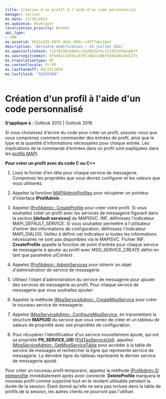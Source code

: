 ```yaml
---
title: Création d'un profil à l'aide d'un code personnalisé
manager: soliver
ms.date: 11/16/2014
ms.audience: Developer
localization_priority: Normal
api_type:
- COM
ms.assetid: 5632cd25-58f5-4b9c-906c-cd377abc3daf
description: 'Dernière modification : 23 juillet 2011'
ms.openlocfilehash: f3270528194b3cc3429d3afec153355349dabbff
ms.sourcegitcommit: 8fe462c32b91c87911942c188f3445e85a54137c
ms.translationtype: MT
ms.contentlocale: fr-FR
ms.lasthandoff: 04/23/2019
ms.locfileid: "32335789"
---
```

# <a name="creating-a-profile-by-using-custom-code"></a>Création d'un profil à l'aide d'un code personnalisé

  
  
**S’applique à** : Outlook 2013 | Outlook 2016 
  
Si vous choisissez d'écrire du code pour créer un profil, assurez-vous que vous comprenez comment commander des entrées de profil, ainsi que le type et la quantité d'informations nécessaires pour chaque entrée. Les implications de la commande d'entrées dans un profil sont expliquées dans les [profils MAPI](mapi-profiles.md).
  
 **Pour créer un profil avec du code C ou C++**
  
1. Lisez le fichier d'en-tête pour chaque service de messagerie. Comprenez les propriétés que vous devrez configurer et les valeurs que vous utiliserez.
    
2. Appelez la fonction [MAPIAdminProfiles](mapiadminprofiles.md) pour récupérer un pointeur d'interface **IProfAdmin** . 
    
3. Appelez [IProfAdmin:: CreateProfile](iprofadmin-createprofile.md) pour créer votre profil. Si vous souhaitez créer un profil avec les services de messagerie figurant dans la section **[default services]** du MAPISVC. INF, définissez l'indicateur MAPI_DEFAULT_SERVICE. Si vous souhaitez permettre à l'utilisateur d'entrer des informations de configuration, définissez l'indicateur MAPI_DIALOG. Veillez à définir cet indicateur si toutes les informations nécessaires ne sont pas disponibles via le MAPISVC. Fichier INF. **CreateProfile** appelle la fonction de point d'entrée pour chaque service de messagerie à ajouter au profil avec MSG_SERVICE_CREATE défini en tant que paramètre _ulContext_ . 
    
4. Appelez [IProfAdmin:: AdminServices](iprofadmin-adminservices.md) pour obtenir un objet d'administration de service de messagerie. 
    
5. Utilisez l'objet d'administration du service de messagerie pour ajouter des services de messagerie au profil. Pour chaque service de messagerie que vous souhaitez ajouter:
    
1. Appelez la méthode [IMsgServiceAdmin:: CreateMsgService](imsgserviceadmin-createmsgservice.md) pour créer le nouveau service de messagerie. 
    
2. Appelez [IMsgServiceAdmin:: ConfigureMsgService](imsgserviceadmin-configuremsgservice.md), en transmettant la structure **MAPIUID** du service que vous venez de créer et un tableau de valeurs de propriété avec ses propriétés de configuration. 
    
6. Pour récupérer l'identificateur d'un service nouvellement ajouté, qui est sa propriété **PR_SERVICE_UID** ([PidTagServiceUid](pidtagserviceuid-canonical-property.md)), appelez [IMsgServiceAdmin:: GetMsgServiceTable](imsgserviceadmin-getmsgservicetable.md) pour accéder à la table de service de messages et rechercher la ligne qui représente service de messagerie. La dernière ligne du tableau représente le dernier service de messagerie ajouté. 
    
Pour créer un nouveau profil temporaire, appelez la méthode [IProfAdmin::D eleteprofile](iprofadmin-deleteprofile.md) immédiatement après avoir connecté. **DeleteProfile** marquera le nouveau profil comme supprimé tout en le rendant utilisable pendant la durée de la session. Étant donné qu'elle ne sera pas incluse dans la table de profils de la session, les autres clients ne pourront pas l'utiliser. 
  

